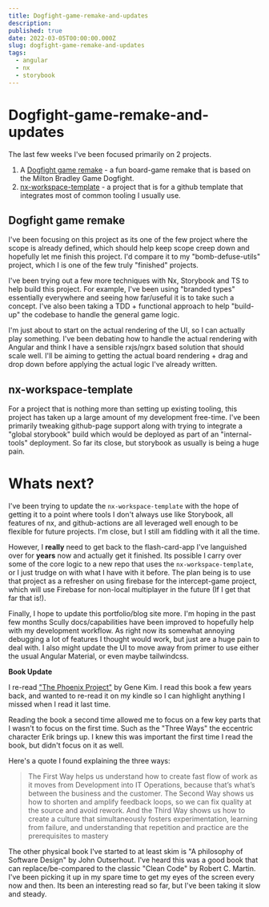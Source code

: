 ```yaml
---
title: Dogfight-game-remake-and-updates
description:
published: true
date: 2022-03-05T00:00:00.000Z
slug: dogfight-game-remake-and-updates
tags:
  - angular
  - nx
  - storybook
---
```


# Dogfight-game-remake-and-updates

The last few weeks I've been focused primarily on 2 projects.

1. A [Dogfight game remake](https://github.com/bradtaniguchi/intercept-game) - a fun board-game remake that is based on the Milton Bradley Game Dogfight.
2. [nx-workspace-template](https://github.com/bradtaniguchi/nx-workspace-template) - a project that is for a github template that integrates most of common tooling I usually use.

## Dogfight game remake

I've been focusing on this project as its one of the few project where the scope is already defined, which should help keep scope creep down and hopefully let me finish this project. I'd compare it to my "bomb-defuse-utils" project, which I is one of the few truly "finished" projects.

I've been trying out a few more techniques with Nx, Storybook and TS to help build this project. For example, I've been using "branded types" essentially everywhere and seeing how far/useful it is to take such a concept. I've also been taking a TDD + functional approach to help "build-up" the codebase to handle the general game logic.

I'm just about to start on the actual rendering of the UI, so I can actually play something. I've been debating how to handle the actual rendering with Angular and think I have a
sensible rxjs/ngrx based solution that should scale well. I'll be aiming to getting the actual board rendering + drag and drop down before applying the actual logic I've already written.

## nx-workspace-template

For a project that is nothing more than setting up existing tooling, this project has taken up a large amount of my development free-time. I've been primarily tweaking
github-page support along with trying to integrate a "global storybook" build which would be deployed as part of an "internal-tools" deployment. So far its close, but storybook
as usually is being a huge pain.

# Whats next?

I've been trying to update the `nx-workspace-template` with the hope of getting it to a point where tools I don't always use like Storybook, all features of nx, and github-actions are all leveraged well enough to be flexible for future projects. I'm close, but I still am fiddling with it all the time.

However, I **really** need to get back to the flash-card-app I've languished over for **years** now and actually get it finished. Its possible I carry over some of the core logic to a new repo that uses the `nx-workspace-template`, or I just trudge on with what I have with it before. The plan being is to use that project as a refresher on using firebase for the intercept-game project, which will use Firebase for non-local multiplayer in the future (If I get that far that is!).

Finally, I hope to update this portfolio/blog site more. I'm hoping in the past few months Scully docs/capabilities have been improved to hopefully help with my development workflow.
As right now its somewhat annoying debugging a lot of features I thought would work, but just are a huge pain to deal with. I also might update the UI to move away from primer
to use either the usual Angular Material, or even maybe tailwindcss.

**Book Update**

I re-read ["The Phoenix Project"](https://www.amazon.com/dp/B078Y98RG8/) by Gene Kim. I read this book a few years back, and wanted to re-read it on my kindle so I can highlight anything I missed when I read it last time.

Reading the book a second time allowed me to focus on a few key parts that I wasn't to focus on the first time. Such as the "Three Ways" the eccentric character Erik brings up. I knew this was important the first time I read the book, but didn't focus on it as well.

Here's a quote I found explaining the three ways:

> The First Way helps us understand how to create fast flow of work as it moves from Development into IT Operations, because that’s what’s between the business and the customer. The Second Way shows us how to shorten and amplify feedback loops, so we can fix quality at the source and avoid rework. And the Third Way shows us how to create a culture that simultaneously fosters experimentation, learning from failure, and understanding that repetition and practice are the prerequisites to mastery

The other physical book I've started to at least skim is "A philosophy of Software Design" by John Outserhout. I've heard this was a good book that can replace/be-compared to the classic "Clean Code" by Robert C. Martin. I've been picking it up in my spare time to get my eyes of the screen every now and then. Its been an interesting read so far, but I've been taking it slow and steady.
